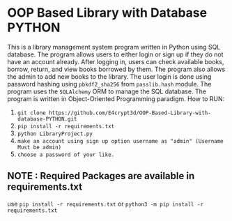# OOP Based Library with Database PYTHON
This is a library management system program written in Python using SQL database. The program allows users to either login or sign up if they do not have an account already. After logging in, users can check available books, borrow, return, and view books borrowed by them. The program also allows the admin to add new books to the library. The user login is done using password hashing using ```pbkdf2_sha256``` from ```passlib.hash``` module. The program uses the ```SQLAlchemy``` ORM to manage the SQL database. The program is written in Object-Oriented Programming paradigm.
How to RUN:

1. ```git clone https://github.com/E4crypt3d/OOP-Based-Library-with-database-PYTHON.git```
2. ```pip install -r requirements.txt```
3. ```python LibraryProject.py```
4. ```make an account using sign up option username as "admin" (Username Must be admin)```
5. ```choose a password of your like.```



## NOTE : Required Packages are available in requirements.txt
use ```pip install -r requirements.txt``` or ```python3 -m pip install -r requirements.txt```

